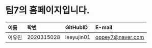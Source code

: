 # 팀7의 홈페이지입니다.

|이름|학번|GitHubID|E-mail|
|:---|:---|:---|:---|
|이유진|2020315028|leeyujin01|oppey7@naver.com|

